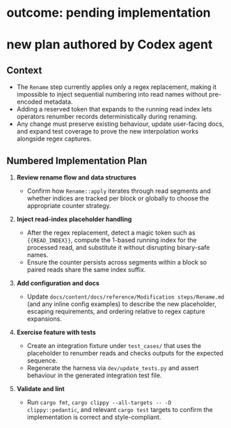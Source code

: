 # outcome: pending implementation
# new plan authored by Codex agent

## Context
- The `Rename` step currently applies only a regex replacement, making it impossible to inject sequential numbering into read names without pre-encoded metadata.
- Adding a reserved token that expands to the running read index lets operators renumber records deterministically during renaming.
- Any change must preserve existing behaviour, update user-facing docs, and expand test coverage to prove the new interpolation works alongside regex captures.

## Numbered Implementation Plan
1. **Review rename flow and data structures**
   - Confirm how `Rename::apply` iterates through read segments and whether indices are tracked per block or globally to choose the appropriate counter strategy.

2. **Inject read-index placeholder handling**
   - After the regex replacement, detect a magic token such as `{{READ_INDEX}}`, compute the 1-based running index for the processed read, and substitute it without disrupting binary-safe names.
   - Ensure the counter persists across segments within a block so paired reads share the same index suffix.

3. **Add configuration and docs**
   - Update `docs/content/docs/reference/Modification steps/Rename.md` (and any inline config examples) to describe the new placeholder, escaping requirements, and ordering relative to regex capture expansions.

4. **Exercise feature with tests**
   - Create an integration fixture under `test_cases/` that uses the placeholder to renumber reads and checks outputs for the expected sequence.
   - Regenerate the harness via `dev/update_tests.py` and assert behaviour in the generated integration test file.

5. **Validate and lint**
   - Run `cargo fmt`, `cargo clippy --all-targets -- -D clippy::pedantic`, and relevant `cargo test` targets to confirm the implementation is correct and style-compliant.

